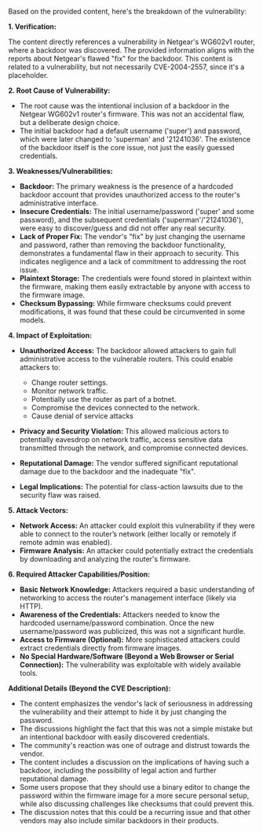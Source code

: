 Based on the provided content, here's the breakdown of the vulnerability:

**1. Verification:**

The content directly references a vulnerability in Netgear's WG602v1 router, where a backdoor was discovered. The provided information aligns with the reports about Netgear's flawed "fix" for the backdoor. This content is related to a vulnerability, but not necessarily CVE-2004-2557, since it's a placeholder.

**2. Root Cause of Vulnerability:**

*   The root cause was the intentional inclusion of a backdoor in the Netgear WG602v1 router's firmware. This was not an accidental flaw, but a deliberate design choice.
*   The initial backdoor had a default username ('super') and password, which were later changed to 'superman' and '21241036'. The existence of the backdoor itself is the core issue, not just the easily guessed credentials.

**3. Weaknesses/Vulnerabilities:**

*   **Backdoor:**  The primary weakness is the presence of a hardcoded backdoor account that provides unauthorized access to the router's administrative interface.
*   **Insecure Credentials:** The initial username/password ('super' and some password), and the subsequent credentials ('superman'/'21241036'), were easy to discover/guess and did not offer any real security.
*   **Lack of Proper Fix:** The vendor's "fix" by just changing the username and password, rather than removing the backdoor functionality, demonstrates a fundamental flaw in their approach to security. This indicates negligence and a lack of commitment to addressing the root issue.
*   **Plaintext Storage:** The credentials were found stored in plaintext within the firmware, making them easily extractable by anyone with access to the firmware image.
*   **Checksum Bypassing:**  While firmware checksums could prevent modifications, it was found that these could be circumvented in some models.

**4. Impact of Exploitation:**

*   **Unauthorized Access:**  The backdoor allowed attackers to gain full administrative access to the vulnerable routers. This could enable attackers to:
    *   Change router settings.
    *   Monitor network traffic.
    *   Potentially use the router as part of a botnet.
    *   Compromise the devices connected to the network.
    *  Cause denial of service attacks

*   **Privacy and Security Violation:** This allowed malicious actors to potentially eavesdrop on network traffic, access sensitive data transmitted through the network, and compromise connected devices.
*   **Reputational Damage:** The vendor suffered significant reputational damage due to the backdoor and the inadequate "fix".
*   **Legal Implications:** The potential for class-action lawsuits due to the security flaw was raised.

**5. Attack Vectors:**

*   **Network Access:** An attacker could exploit this vulnerability if they were able to connect to the router’s network (either locally or remotely if remote admin was enabled).
*   **Firmware Analysis:** An attacker could potentially extract the credentials by downloading and analyzing the router's firmware.

**6. Required Attacker Capabilities/Position:**

*   **Basic Network Knowledge:**  Attackers required a basic understanding of networking to access the router's management interface (likely via HTTP).
*   **Awareness of the Credentials:** Attackers needed to know the hardcoded username/password combination. Once the new username/password was publicized, this was not a significant hurdle.
*   **Access to Firmware (Optional):**  More sophisticated attackers could extract credentials directly from firmware images.
*   **No Special Hardware/Software (Beyond a Web Browser or Serial Connection):** The vulnerability was exploitable with widely available tools.

**Additional Details (Beyond the CVE Description):**

*   The content emphasizes the vendor's lack of seriousness in addressing the vulnerability and their attempt to hide it by just changing the password.
*   The discussions highlight the fact that this was not a simple mistake but an intentional backdoor with easily discovered credentials.
*   The community's reaction was one of outrage and distrust towards the vendor.
*   The content includes a discussion on the implications of having such a backdoor, including the possibility of legal action and further reputational damage.
*   Some users propose that they should use a binary editor to change the password within the firmware image for a more secure personal setup, while also discussing challenges like checksums that could prevent this.
*   The discussion notes that this could be a recurring issue and that other vendors may also include similar backdoors in their products.
